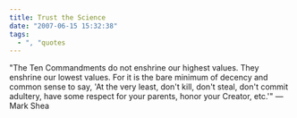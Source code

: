 ```yaml
---
title: Trust the Science
date: "2007-06-15 15:32:38"
tags:
  - ", "quotes
---
```

"The Ten Commandments do not enshrine our highest values. They enshrine our lowest values. For it is the bare minimum of decency and common sense to say, 'At the very least, don't kill, don't steal, don't commit adultery, have some respect for your parents, honor your Creator, etc.'" &mdash;Mark Shea
